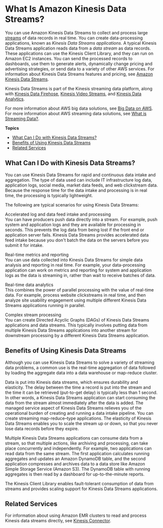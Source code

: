 # What Is Amazon Kinesis Data Streams?<a name="introduction"></a>

You can use Amazon Kinesis Data Streams to collect and process large [streams](https://aws.amazon.com/streaming-data/) of data records in real time\. You can create data\-processing applications, known as *Kinesis Data Streams applications*\. A typical Kinesis Data Streams application reads data from a *data stream* as data records\. These applications can use the Kinesis Client Library, and they can run on Amazon EC2 instances\. You can send the processed records to dashboards, use them to generate alerts, dynamically change pricing and advertising strategies, or send data to a variety of other AWS services\. For information about Kinesis Data Streams features and pricing, see [Amazon Kinesis Data Streams](https://aws.amazon.com/kinesis/streams/)\.

Kinesis Data Streams is part of the Kinesis streaming data platform, along with [Kinesis Data Firehose](https://docs.aws.amazon.com/firehose/latest/dev/), [Kinesis Video Streams](https://docs.aws.amazon.com/kinesisvideostreams/latest/dg/), and [Kinesis Data Analytics](https://docs.aws.amazon.com/kinesisanalytics/latest/dev/)\.

For more information about AWS big data solutions, see [Big Data on AWS](https://aws.amazon.com/big-data/)\. For more information about AWS streaming data solutions, see [What is Streaming Data?](https://aws.amazon.com/streaming-data/)\.

**Topics**
+ [What Can I Do with Kinesis Data Streams?](#use-service-for-what)
+ [Benefits of Using Kinesis Data Streams](#using-the-service)
+ [Related Services](#related-services)

## What Can I Do with Kinesis Data Streams?<a name="use-service-for-what"></a>

You can use Kinesis Data Streams for rapid and continuous data intake and aggregation\. The type of data used can include IT infrastructure log data, application logs, social media, market data feeds, and web clickstream data\. Because the response time for the data intake and processing is in real time, the processing is typically lightweight\.

The following are typical scenarios for using Kinesis Data Streams:

Accelerated log and data feed intake and processing  
You can have producers push data directly into a stream\. For example, push system and application logs and they are available for processing in seconds\. This prevents the log data from being lost if the front end or application server fails\. Kinesis Data Streams provides accelerated data feed intake because you don't batch the data on the servers before you submit it for intake\.

Real\-time metrics and reporting  
You can use data collected into Kinesis Data Streams for simple data analysis and reporting in real time\. For example, your data\-processing application can work on metrics and reporting for system and application logs as the data is streaming in, rather than wait to receive batches of data\.

Real\-time data analytics  
This combines the power of parallel processing with the value of real\-time data\. For example, process website clickstreams in real time, and then analyze site usability engagement using multiple different Kinesis Data Streams applications running in parallel\.

Complex stream processing  
You can create Directed Acyclic Graphs \(DAGs\) of Kinesis Data Streams applications and data streams\. This typically involves putting data from multiple Kinesis Data Streams applications into another stream for downstream processing by a different Kinesis Data Streams application\.

## Benefits of Using Kinesis Data Streams<a name="using-the-service"></a>

Although you can use Kinesis Data Streams to solve a variety of streaming data problems, a common use is the real\-time aggregation of data followed by loading the aggregate data into a data warehouse or map\-reduce cluster\.

Data is put into Kinesis data streams, which ensures durability and elasticity\. The delay between the time a record is put into the stream and the time it can be retrieved \(put\-to\-get delay\) is typically less than 1 second\. In other words, a Kinesis Data Streams application can start consuming the data from the stream almost immediately after the data is added\. The managed service aspect of Kinesis Data Streams relieves you of the operational burden of creating and running a data intake pipeline\. You can create streaming map\-reduce–type applications\. The elasticity of Kinesis Data Streams enables you to scale the stream up or down, so that you never lose data records before they expire\.

Multiple Kinesis Data Streams applications can consume data from a stream, so that multiple actions, like archiving and processing, can take place concurrently and independently\. For example, two applications can read data from the same stream\. The first application calculates running aggregates and updates an Amazon DynamoDB table, and the second application compresses and archives data to a data store like Amazon Simple Storage Service \(Amazon S3\)\. The DynamoDB table with running aggregates is then read by a dashboard for up\-to\-the\-minute reports\.

The Kinesis Client Library enables fault\-tolerant consumption of data from streams and provides scaling support for Kinesis Data Streams applications\.

## Related Services<a name="related-services"></a>

For information about using Amazon EMR clusters to read and process Kinesis data streams directly, see [Kinesis Connector](https://docs.aws.amazon.com/emr/latest/ReleaseGuide/emr-kinesis.html)\.